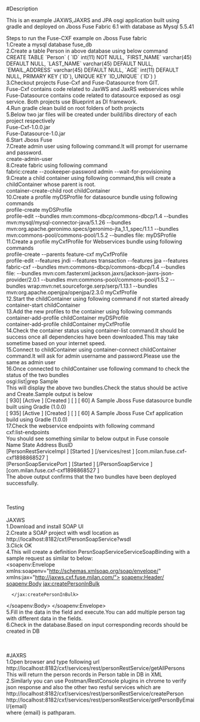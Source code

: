 #Description 
<p>This is an example JAXWS,JAXRS and JPA osgi application built using gradle and deployed on Jboss Fuse Fabric 6.1 with database as Mysql 5.5.41</p>
<p>Steps to run the Fuse-CXF example on Jboss Fuse fabric
<br/>1.Create a mysql database fuse_db
<br/>2.Create a table Person in above database using below command
<br/>   CREATE TABLE `Person` (
  `ID` int(11) NOT NULL,
  `FIRST_NAME` varchar(45) DEFAULT NULL,
  `LAST_NAME` varchar(45) DEFAULT NULL,
  `EMAIL_ADDRESS` varchar(45) DEFAULT NULL,
  `AGE` int(11) DEFAULT NULL,
  PRIMARY KEY (`ID`),
  UNIQUE KEY `ID_UNIQUE` (`ID`)
)
<br/>3.Checkout projects Fuse-Cxf and Fuse-Datasource from GIT.
<br/>  Fuse-Cxf contains code related to JaxWS and JaxRS webservices while Fuse-Datasource contains code related to datasource exposed as osgi service.
  Both projects use Blueprint as DI framework.
<br/>4.Run gradle clean build on root folders of both projects
<br/>5.Below two jar files will be created under build/libs directory of each project respectively
	<br/>Fuse-Cxf-1.0.0.jar
	<br/>Fuse-Datasource-1.0.jar
<br/>6.Start Jboss Fuse
<br/>7.Create admin user using following command.It will prompt for username and password.
<br/>	create-admin-user
<br/>8.Create fabric using following command
<br/>	fabric:create --zookeeper-password admin --wait-for-provisioning
<br/>9.Create a child container using following command,this will create a childContainer whose parent is root.
<br/>	container-create-child root childContainer
<br/>10.Create a profile myDSProfile for datasource bundle using following commands
<br/>	profile-create myDSProfile
<br/>	profile-edit --bundles mvn:commons-dbcp/commons-dbcp/1.4 --bundles mvn:mysql/mysql-connector-java/5.1.26 --bundles mvn:org.apache.geronimo.specs/geronimo-jta_1.1_spec/1.1.1 --bundles mvn:commons-pool/commons-pool/1.5.2 --bundles file:<Path to Fuse-Datasource-1.0.0.jar> myDSProfile
<br/>11.Create a profile myCxfProfile for Webservices bundle using following commands
	<br/>profile-create --parents feature-cxf myCxfProfile
	<br/>profile-edit --features jndi --features transaction --features jpa --features fabric-cxf --bundles mvn:commons-dbcp/commons-dbcp/1.4 --bundles file:<Path to Fuse-Cxf-1.0.0.jar> --bundles mvn:com.fasterxml.jackson.jaxrs/jackson-jaxrs-json-provider/2.0.1 --bundles mvn:commons-pool/commons-pool/1.5.2 --bundles wrap:mvn:net.sourceforge.serp/serp/1.13.1 --bundles mvn:org.apache.openjpa/openjpa/2.3.0 myCxfProfile
<br/>12.Start the childContainer using following command if not started already
<br/>	container-start childContainer
<br/>13.Add the new profiles to the container using following commands
<br/>	container-add-profile childContainer myDSProfile
<br/>	container-add-profile childContainer myCxfProfile
<br/>14.Check the container status using container-list command.It should be success once all dependencies have been downloaded.This may take sometime based on your internet speed.
<br/>15.Connect to childContainer using container-connect childContainer command.It will ask for admin username and password.Please use the same as admin user
<br/>16.Once connected to childContainer use following command to check the status of the two bundles
<br/>	osgi:list|grep Sample
<br/>	This will display the above two bundles.Check the status should be active and Create.Sample output is below
<br/>	[ 930] [Active     ] [Created     ] [       ] [   60] A Sample Jboss Fuse datasource bundle built using Gradle (1.0.0)
<br/>	[ 935] [Active     ] [Created     ] [       ] [   60] A Sample Jboss Fuse Cxf application build using Gradle (1.0.0)
<br/>17.Check the webservice endpoints with following command
<br/>	cxf:list-endpoints
<br/>	You should see something similar to below output in Fuse console
<br/>	Name                      State      Address                                                      BusID                                   
<br/>	[PersonRestServiceImpl  ] [Started ] [/services/rest                                            ] [com.milan.fuse.cxf-cxf1898868527      ]
<br/>	[PersonSoapServicePort  ] [Started ] [/PersonSoapService                                        ] [com.milan.fuse.cxf-cxf1898868527      ]
<br/>The above output confirms that the two bundles have been deployed successfully.
<br/>
<br/>
<br/>

Testing
<br/>
<br/>
JAXWS
<br/>1.Download and install SOAP UI
<br/>2.Create a SOAP  project with wsdl location as 
<br/>http://localhost:8182/cxf/PersonSoapService?wsdl
<br/>3.Click OK
<br/>4.This will create a definition PersnSoapServiceServiceSoapBinding with a sample request as similar to below:
<br/><soapenv:Envelope xmlns:soapenv="http://schemas.xmlsoap.org/soap/envelope/" xmlns:jax="http://jaxws.cxf.fuse.milan.com/">
   <soapenv:Header/>
   <soapenv:Body>
      <jax:createPersonInBulk>
         <!--Zero or more repetitions:-->
         <person>
            <!--Optional:-->
            <age></age>
            <!--Optional:-->
            <email></email>
            <!--Optional:-->
            <firstName></firstName>
            <!--Optional:-->
            <lastName></lastName>
         </person>
         
      </jax:createPersonInBulk>
   </soapenv:Body>
</soapenv:Envelope> 
<br/>5.Fill in the data in the field and execute.You can add multiple person tag with different data in the fields.
<br/>6.Check in the database.Based on input corresponding records should be created in DB

<br/>
<br/>
#JAXRS
<br/>1.Open browser and type following url
<br/>http://localhost:8182/cxf/services/rest/personRestService/getAllPersons
<br/>This will return the person records in Person table in DB in XML
<br/>2.Similarly you can use Postman/RestConsole plugins in chrome to verify json response and also the other two resful services which are 
<br/>http://localhost:8182/cxf/services/rest/personRestService/createPerson
<br/>http://localhost:8182/cxf/services/rest/personRestService/getPersonByEmail/{email}
<br/>where {email} is pathparam.
</p>
	

